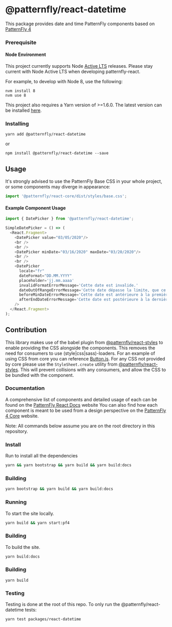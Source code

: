 # @patternfly/react-datetime

This package provides date and time PatternFly components based on [PatternFly 4][patternfly-4]

### Prerequisite

#### Node Environment

This project currently supports Node [Active LTS](https://github.com/nodejs/Release#release-schedule) releases. Please stay current with Node Active LTS when developing patternfly-react.

For example, to develop with Node 8, use the following:

```
nvm install 8
nvm use 8
```

This project also requires a Yarn version of >=1.6.0. The latest version can be installed [here](https://yarnpkg.com/).

### Installing

```
yarn add @patternfly/react-datetime
```

or

```
npm install @patternfly/react-datetime --save
```

## Usage

It's strongly advised to use the PatternFly Base CSS in your whole project, or some components may diverge in appearance:

```js
import '@patternfly/react-core/dist/styles/base.css';
```

#### Example Component Usage

```js
import { DatePicker } from '@patternfly/react-datetime';

SimpleDatePicker = () => (
  <React.Fragment>
    <DatePicker value="03/05/2020"/>
    <br />
    <br />
    <DatePicker minDate="03/16/2020" maxDate="03/20/2020"/>
    <br />
    <br />
    <DatePicker 
      locale="fr" 
      dateFormat="DD.MM.YYYY" 
      placeholder='jj.mm.aaaa'
      invalidFormatErrorMessage='Cette date est invalide.'
      dateOutOfRangeErrorMessage='Cette date dépasse la limite, que ce soit en borne inférieure ou supérieure.'
      beforeMinDateErrorMessage='Cette date est antérieure à la première date valide.'
      afterEndDateErrorMessage='Cette date est postérieure à la dernière date valide.'
    />
  </React.Fragment>
);
```

## Contribution

This library makes use of the babel plugin from [@patternfly/react-styles](../react-styles/README.md) to enable providing the CSS alongside the components. This removes the need for consumers to use (style|css|sass)-loaders. For an example of using CSS from core you can reference [Button.js](./src/components/Button/Button.js). For any CSS not provided by core please use the `StyleSheet.create` utility from [@patternfly/react-styles](../react-styles/README.md). This will prevent collisions with any consumers, and allow the CSS to be bundled with the component.

### Documentation

A comprehensive list of components and detailed usage of each can be found on the [PatternFly React Docs][docs] website
You can also find how each component is meant to be used from a design perspective on the [PatternFly 4 Core][patternfly-4] website.

Note: All commands below assume you are on the root directory in this repository.

### Install

Run to install all the dependencies

```sh
yarn && yarn bootstrap && yarn build && yarn build:docs
```

### Building

```sh
yarn bootstrap && yarn build && yarn build:docs
```

### Running

To start the site locally.

```sh
yarn build && yarn start:pf4
```

### Building

To build the site.

```sh
yarn build:docs
```

### Building

```
yarn build
```

### Testing

Testing is done at the root of this repo. To only run the @patternfly/react-datetime tests:

```
yarn test packages/react-datetime
```

[patternfly-4]: https://github.com/patternfly/patternfly-next
[docs]: https://patternfly-react.surge.sh
